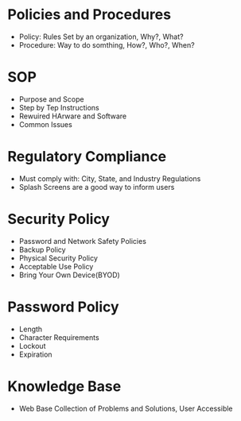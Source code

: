 # Policies and Procedures
- Policy: Rules Set by an organization, Why?, What?
- Procedure: Way to do somthing, How?, Who?, When?

# SOP
 - Purpose and Scope
 - Step by Tep Instructions
 - Rewuired HArware and Software
 - Common Issues
# Regulatory Compliance
- Must comply with: City, State, and Industry Regulations
- Splash Screens are a good way to inform users

# Security Policy
- Password and Network Safety Policies
- Backup Policy
- Physical Security Policy
- Acceptable Use Policy
- Bring Your Own Device(BYOD)

# Password Policy
-  Length
- Character Requirements
- Lockout
- Expiration

# Knowledge Base
- Web Base Collection of Problems and Solutions, User Accessible